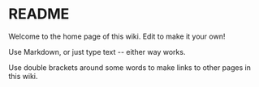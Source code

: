 # README

Welcome to the home page of this wiki. Edit to make it your own!

Use Markdown, or just type text -- either way works.

Use double brackets around some words to make links to other pages in this wiki.
